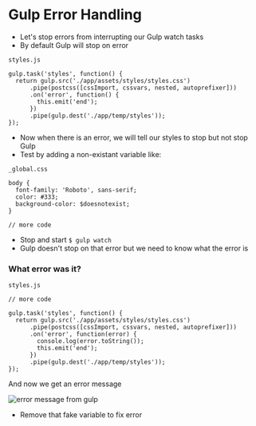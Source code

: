 # Gulp Error Handling
* Let's stop errors from interrupting our Gulp watch tasks
* By default Gulp will stop on error

`styles.js`

```
gulp.task('styles', function() {
  return gulp.src('./app/assets/styles/styles.css')
      .pipe(postcss([cssImport, cssvars, nested, autoprefixer]))
      .on('error', function() {
        this.emit('end');
      })
      .pipe(gulp.dest('./app/temp/styles'));
});
```

* Now when there is an error, we will tell our styles to stop but not stop Gulp
* Test by adding a non-existant variable like:

`_global.css`

```
body {
  font-family: 'Roboto', sans-serif;
  color: #333;
  background-color: $doesnotexist;
}

// more code
```

* Stop and start `$ gulp watch`
* Gulp doesn't stop on that error but we need to know what the error is

### What error was it?
`styles.js`

```
// more code

gulp.task('styles', function() {
  return gulp.src('./app/assets/styles/styles.css')
      .pipe(postcss([cssImport, cssvars, nested, autoprefixer]))
      .on('error', function(error) {
        console.log(error.toString());
        this.emit('end');
      })
      .pipe(gulp.dest('./app/temp/styles'));
});
```

And now we get an error message

![error message from gulp](https://i.imgur.com/Btci5m4.png)

* Remove that fake variable to fix error


